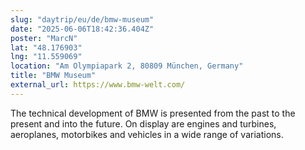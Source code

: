 ```yaml
---
slug: "daytrip/eu/de/bmw-museum"
date: "2025-06-06T18:42:36.404Z"
poster: "MarcN"
lat: "48.176903"
lng: "11.559069"
location: "Am Olympiapark 2, 80809 München, Germany"
title: "BMW Museum"
external_url: https://www.bmw-welt.com/
---
```

The technical development of BMW is presented from the past to the present and into the future. On display are engines and turbines, aeroplanes, motorbikes and vehicles in a wide range of variations.